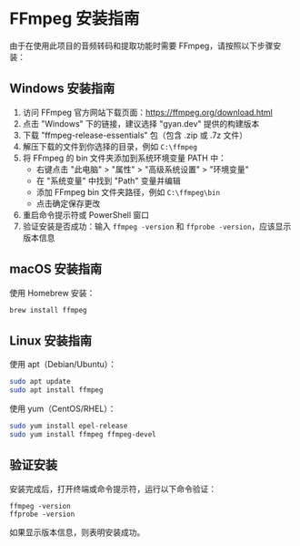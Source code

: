 # FFmpeg 安装指南

由于在使用此项目的音频转码和提取功能时需要 FFmpeg，请按照以下步骤安装：

## Windows 安装指南

1. 访问 FFmpeg 官方网站下载页面：https://ffmpeg.org/download.html
2. 点击 "Windows" 下的链接，建议选择 "gyan.dev" 提供的构建版本
3. 下载 "ffmpeg-release-essentials" 包（包含 .zip 或 .7z 文件）
4. 解压下载的文件到你选择的目录，例如 `C:\ffmpeg`
5. 将 FFmpeg 的 bin 文件夹添加到系统环境变量 PATH 中：
   - 右键点击 "此电脑" > "属性" > "高级系统设置" > "环境变量"
   - 在 "系统变量" 中找到 "Path" 变量并编辑
   - 添加 FFmpeg bin 文件夹路径，例如 `C:\ffmpeg\bin`
   - 点击确定保存更改
6. 重启命令提示符或 PowerShell 窗口
7. 验证安装是否成功：输入 `ffmpeg -version` 和 `ffprobe -version`，应该显示版本信息

## macOS 安装指南

使用 Homebrew 安装：

```bash
brew install ffmpeg
```

## Linux 安装指南

使用 apt（Debian/Ubuntu）：

```bash
sudo apt update
sudo apt install ffmpeg
```

使用 yum（CentOS/RHEL）：

```bash
sudo yum install epel-release
sudo yum install ffmpeg ffmpeg-devel
```

## 验证安装

安装完成后，打开终端或命令提示符，运行以下命令验证：

```
ffmpeg -version
ffprobe -version
```

如果显示版本信息，则表明安装成功。
